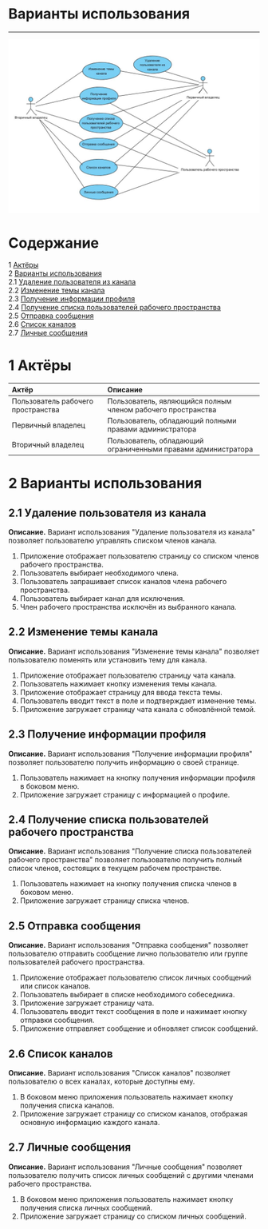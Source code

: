 ﻿# Варианты использования
---

![UseCase](https://github.com/kateLap/SlackClient/blob/master/Images/Diagrams/UseCase/UseCase.JPG)

# Содержание
1 [Актёры](#1) <br>
2 [Варианты использования](#2) <br>
  2.1 [Удаление пользователя из канала](#2.1) <br>
  2.2 [Изменение темы канала](#2.2) <br>
  2.3 [Получение информации профиля](#2.3) <br>
  2.4 [Получение списка пользователей рабочего пространства](#2.4) <br>
  2.5 [Отправка сообщения](#2.5) <br>
  2.6 [Список каналов](#2.6) <br>
  2.7 [Личные сообщения](#2.7) <br>

<a name="1"/>

# 1 Актёры

| Актёр | Описание |
|:--|:--|
| Пользователь рабочего пространства | Пользователь, являющийся полным членом рабочего пространства |
| Первичный владелец | Пользователь, обладающий полными правами администратора  |
| Вторичный владелец | Пользователь, обладающий ограниченными правами администратора  |

<a name="2"/>

# 2 Варианты использования

<a name="2.1"/>

## 2.1 Удаление пользователя из канала
**Описание.** Вариант использования "Удаление пользователя из канала" позволяет пользователю управлять списком членов канала.

1. Приложение отображает пользователю страницу со списком членов рабочего пространства.
2. Пользователь выбирает необходимого члена.
4. Пользователь запрашивает список каналов члена рабочего пространства.
6. Пользователь выбирает канал для исключения.
8. Член рабочего пространства исключён из выбранного канала.

<a name="2.2"/>

## 2.2 Изменение темы канала
**Описание.** Вариант использования "Изменение темы канала" позволяет пользователю поменять или установить тему для канала.

1. Приложение отображает пользователю страницу чата канала.
2. Пользователь нажимает кнопку изменения темы канала.
4. Приложение отображает страницу для ввода текста темы.
5. Пользователь вводит текст в поле и подтверждает изменение темы.
6. Приложение загружает страницу чата канала с обновлённой темой.

<a name="2.3"/>

## 2.3 Получение информации профиля
**Описание.** Вариант использования "Получение информации профиля" позволяет пользователю получить информацию о своей странице.

1. Пользователь нажимает на кнопку получения информации профиля в боковом меню.
2. Приложение загружает страницу с информацией о профиле.

<a name="2.4"/>

## 2.4 Получение списка пользователей рабочего пространства
**Описание.** Вариант использования "Получение списка пользователей рабочего пространства" позволяет пользователю получить полный список членов, состоящих в текущем рабочем пространстве.

1. Пользователь нажимает на кнопку получения списка членов в боковом меню.
2. Приложение загружает страницу списка членов.

<a name="2.5"/>

## 2.5 Отправка сообщения
**Описание.** Вариант использования "Отправка сообщения" позволяет пользователю отправить сообщение лично пользователю или группе пользователей рабочего пространства.

1. Приложение отображает пользователю список личных сообщений или список каналов.
2. Пользователь выбирает в списке необходимого собеседника.
3. Приложение загружает страницу чата.
4. Пользователь вводит текст сообщения в поле и нажимает кнопку отправки сообщения.
5. Приложение отправляет сообщение и обновляет список сообщений.

<a name="2.6"/>

## 2.6 Список каналов
**Описание.** Вариант использования "Список каналов" позволяет пользователю о всех каналах, которые доступны ему.

1. В боковом меню приложения пользователь нажимает кнопку получения списка каналов.
2. Приложение загружает страницу со списком каналов, отображая основную информацию каждого канала.

<a name="2.7"/>

## 2.7 Личные сообщения
**Описание.** Вариант использования "Личные сообщения" позволяет пользователю получить список личных сообщений с другими членами рабочего пространства.

1. В боковом меню приложения пользователь нажимает кнопку получения списка личных сообщений.
2. Приложение загружает страницу со списком личных сообщений.